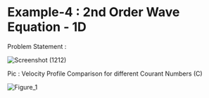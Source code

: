 # Example-4 : 2nd Order Wave Equation - 1D

Problem Statement :

![Screenshot (1212)](https://user-images.githubusercontent.com/68963724/122415646-b8af9400-cfa5-11eb-8ebd-4de67b356f3b.png)


Pic : Velocity Profile Comparison for different Courant Numbers (C)

![Figure_1](https://user-images.githubusercontent.com/68963724/122411882-bf88d780-cfa2-11eb-87df-0d89017b7114.png)
